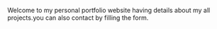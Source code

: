 Welcome to my personal portfolio website having details about my all projects.you can also contact by filling the form.
